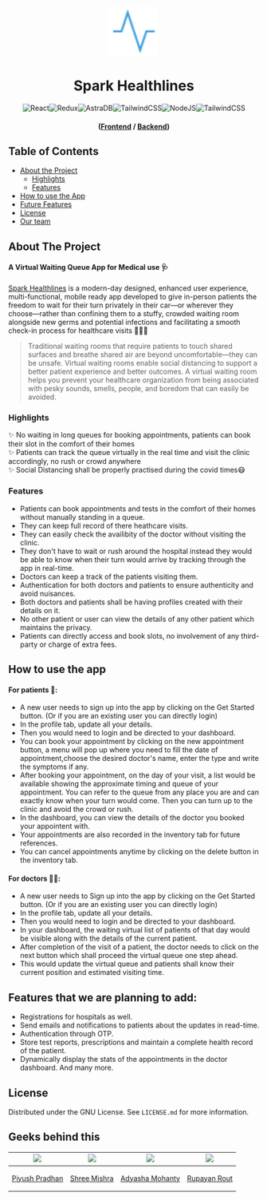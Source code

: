 <p align="center">
  <img alt="logo" width="100px" src="./public/favicon.svg">
</p>
<h1 align="center">Spark Healthlines</h1>

<p align="center">
  <img alt="React" src="https://img.shields.io/badge/react-%2320232a.svg?style=for-the-badge&logo=react&logoColor=%2361DAFB"/><img alt="Redux" src="https://img.shields.io/badge/redux-%23593d88.svg?style=for-the-badge&logo=redux&logoColor=white"/><img alt="AstraDB" src="https://img.shields.io/badge/astradb-EB6C34.svg?style=for-the-badge&logo=astra-db&logoColor=white"/><img alt="TailwindCSS" src="https://img.shields.io/badge/cassandra-%231287B1.svg?style=for-the-badge&logo=apache-cassandra&logoColor=white"/><img alt="NodeJS" src="https://img.shields.io/badge/node.js-6DA55F?style=for-the-badge&logo=node.js&logoColor=white"/><img alt="TailwindCSS" src="https://img.shields.io/badge/tailwindcss-%2338B2AC.svg?style=for-the-badge&logo=tailwind-css&logoColor=white"/> 
</p>
<h4 align="center">(<a href="https://github.com/Adyasha8105/SPARK-Frontend">Frontend</a> / <a href="https://github.com/Adyasha8105/SPARK-Backend">Backend</a>)</h4>

## Table of Contents

- [About the Project](#about-the-project)
  - [Highlights](#highlights)
  - [Features](#features)
- [How to use the App](#how-to-use-the-app)
- [Future Features](#features-that-we-are-planning-to-add)
- [License](#license)
- [Our team](#geeks-behind-this)


## About The Project

#### A Virtual Waiting Queue App for Medical use 🩺

[Spark Healthlines](https://spark-healthlines.vercel.app/) is a modern-day designed, enhanced user experience, multi-functional, mobile ready app developed to give in-person patients the freedom to wait for their turn privately in their car—or wherever they choose—rather than confining them to a stuffy, crowded waiting room alongside new germs and potential infections and facilitating a smooth check-in process for healthcare visits 🧑🏻‍⚕️

> Traditional waiting rooms that require patients to touch shared surfaces
> and breathe shared air are beyond uncomfortable—they can be unsafe.
> Virtual waiting rooms enable social distancing to
> support a better patient experience and better outcomes.
> A virtual waiting room helps you
> prevent your healthcare organization from being associated with pesky sounds, smells, people,
> and boredom that can easily be avoided.

### Highlights

✨ No waiting in long queues for booking appointments, patients can book their slot in the comfort of their homes </br>
✨ Patients can track the queue virtually in the real time and visit the clinic accordingly, no rush or crowd anywhere </br>
✨ Social Distancing shall be properly practised during the covid times😷

### Features

- Patients can book appointments and tests in the comfort of their homes without manually standing in a queue.
- They can keep full record of there heathcare visits.
- They can easily check the availibity of the doctor without visiting the clinic.
- They don't have to wait or rush around the hospital instead they would be able to know when their turn would arrive by tracking through the app in real-time.
- Doctors can keep a track of the patients visiting them.
- Authentication for both doctors and patients to ensure authenticity and avoid nuisances.
- Both doctors and patients shall be having profiles created with their details on it.
- No other patient or user can view the details of any other patient which maintains the privacy.
- Patients can directly access and book slots, no involvement of any third-party or charge of extra fees.

## How to use the app

#### For patients 👨: 
- A new user needs to sign up into the app by clicking on the Get Started button. (Or if you are an existing user you can directly login)
- In the profile tab, update all your details.
- Then you would need to login and be directed to your dashboard.
- You can book your appointment by clicking on the new appointment button, a menu will pop up where you need to fill the date of appointment,choose the desired doctor's name, enter the type and write the symptoms if any.
- After booking your appointment, on the day of your visit, a list would be available showing the approximate timing and queue of your appointment. You can refer to the queue from any place you are and can exactly know when your turn would come. Then you can turn up to the clinic and avoid the crowd or rush.
- In the dashboard, you can view the details of the doctor you booked your appointent with.
- Your appointments are also recorded in the inventory tab for future references.
- You can cancel appointments anytime by clicking on the delete button in the inventory tab.

#### For doctors 👨‍⚕️:
- A new user needs to Sign up into the app by clicking on the Get Started button. (Or if you are an existing user you can directly login)
- In the profile tab, update all your details.
- Then you would need to login and be directed to your dashboard.
- In your dashboard, the waiting virtual list of patients of that day would be visible along with the details of the current patient.
- After completion of the visit of a patient, the doctor needs to click on the next button which shall proceed the virtual queue one step ahead.
- This would update the virtual queue and patients shall know their current position and estimated visiting time.

## Features that we are planning to add:

- Registrations for hospitals as well.
- Send emails and notifications to patients about the updates in read-time.
- Authentication through OTP.
- Store test reports, prescriptions and maintain a complete health record of the patient.
- Dynamically display the stats of the appointments in the doctor dashboard.
And many more.

## License

Distributed under the GNU License. See `LICENSE.md` for more information.

## Geeks behind this

|<img src="https://avatars.githubusercontent.com/u/54734029?v=4" width="100px">|<img src="https://avatars.githubusercontent.com/u/65803594?v=4" width="100px">|<img src="https://avatars.githubusercontent.com/u/54095539?v=4" width="100px">|<img src="https://avatars.githubusercontent.com/u/77096791?v=4" width="100px">|
|----------------------------|--------|----------------------------|--------|
|<p align="center">[Piyush Pradhan](https://twitter.com/piyushpradhan07)</p>|<p align="center">[Shree Mishra](https://twitter.com/mishrashree18)</p>|<p align="center">[Adyasha Mohanty](https://twitter.com/Adyasha8105)</p>|<p align="center">[Rupayan Rout](https://www.linkedin.com/in/rupayan-rout-a59b051a0)</p>|  
